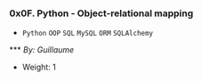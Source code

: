 ### 0x0F. Python - Object-relational mapping

- `Python` `OOP` `SQL` `MySQL` `ORM` `SQLAlchemy`

*** *By: Guillaume*
- Weight: 1

